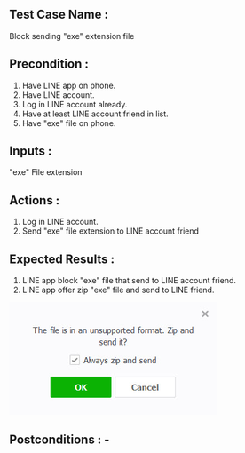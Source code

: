 ## Test Case Name : 
Block sending "exe" extension file  
## Precondition : 
1. Have LINE app on phone.
2. Have LINE account.
3. Log in LINE account already.
4. Have at least LINE account friend in list.
5. Have "exe" file on phone.
## Inputs : 
"exe" File extension
## Actions : 
1. Log in LINE account.
2. Send "exe" file extension to LINE account friend
## Expected Results :
1. LINE app block "exe" file that send to LINE account friend.
2. LINE app offer zip "exe" file and send to LINE friend.

![GitHub Logo](Pic/TC03-12.5.1/zipOffer.jpg)
## Postconditions : -
